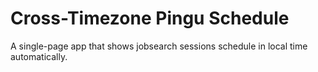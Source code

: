 # Cross-Timezone Pingu Schedule
A single-page app that shows jobsearch sessions schedule in local time automatically.
